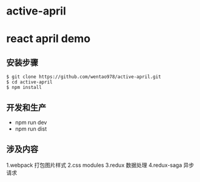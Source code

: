 # active-april
# react april demo

## 安装步骤

```
$ git clone https://github.com/wentao978/active-april.git
$ cd active-april
$ npm install
```
## 开发和生产

- npm run dev
- npm run dist

## 涉及内容

1.webpack 打包图片样式
2.css modules
3.redux 数据处理
4.redux-saga 异步请求 
